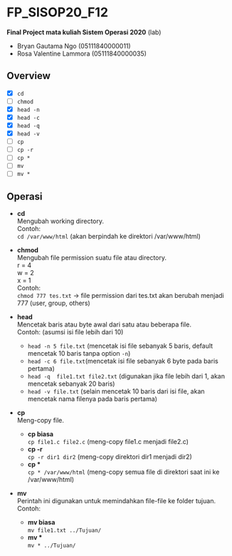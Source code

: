 # FP_SISOP20_F12
**Final Project mata kuliah Sistem Operasi 2020** (lab)

  - Bryan Gautama Ngo (05111840000011)
  - Rosa Valentine Lammora (05111840000035)

## Overview
- [x] `cd`
- [ ] `chmod`
- [x] `head -n`
- [x] `head -c`
- [x] `head -q`
- [x] `head -v`
- [ ] `cp`
- [ ] `cp -r`
- [ ] `cp *`
- [ ] `mv`
- [ ] `mv *`

## Operasi
- **cd**\
Mengubah working directory.\
Contoh:\
`cd /var/www/html` (akan berpindah ke direktori /var/www/html)

- **chmod**\
Mengubah file permission suatu file atau directory.\
r = 4\
w = 2\
x = 1\
Contoh:\
`chmod 777 tes.txt` -> file permission dari tes.txt akan berubah menjadi 777 (user, group, others)

- **head**\
Mencetak baris atau byte awal dari satu atau beberapa file.\
Contoh: (asumsi isi file lebih dari 10)
  - `head -n 5 file.txt` (mencetak isi file sebanyak 5 baris, default mencetak 10 baris tanpa option `-n`)
  - `head -c 6 file.txt`(mencetak isi file sebanyak 6 byte pada baris pertama)
  - `head -q  file1.txt file2.txt` (digunakan jika file lebih dari 1, akan mencetak sebanyak 20 baris)
  - `head -v file.txt` (selain mencetak 10 baris dari isi file, akan mencetak nama filenya pada baris pertama)

- **cp**\
Meng-copy file.
  - **cp biasa**\
  `cp file1.c file2.c` (meng-copy file1.c menjadi file2.c)
  - **cp -r**\
  `cp -r dir1 dir2` (meng-copy direktori dir1 menjadi dir2)
  - **cp \***\
  `cp * /var/www/html` (meng-copy semua file di direktori saat ini ke /var/www/html)

- **mv**\
Perintah ini digunakan untuk memindahkan file-file ke folder tujuan.\
Contoh:
  - **mv biasa**\
  `mv file1.txt ../Tujuan/`
  - **mv \***\
  `mv * ../Tujuan/`